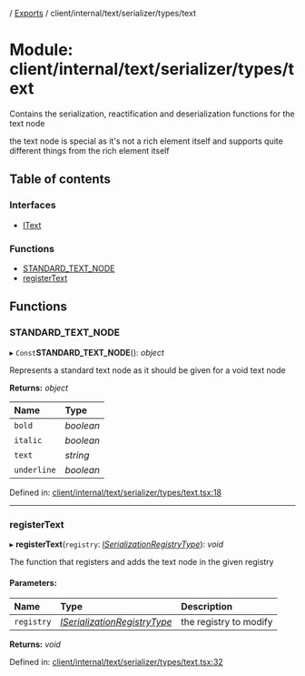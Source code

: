 [](../README.md) / [Exports](../modules.md) / client/internal/text/serializer/types/text

# Module: client/internal/text/serializer/types/text

Contains the serialization, reactification and deserialization functions
for the text node

the text node is special as it's not a rich element itself and supports
quite different things from the rich element itself

## Table of contents

### Interfaces

- [IText](../interfaces/client_internal_text_serializer_types_text.itext.md)

### Functions

- [STANDARD\_TEXT\_NODE](client_internal_text_serializer_types_text.md#standard_text_node)
- [registerText](client_internal_text_serializer_types_text.md#registertext)

## Functions

### STANDARD\_TEXT\_NODE

▸ `Const`**STANDARD_TEXT_NODE**(): *object*

Represents a standard text node as it should be given
for a void text node

**Returns:** *object*

Name | Type |
:------ | :------ |
`bold` | *boolean* |
`italic` | *boolean* |
`text` | *string* |
`underline` | *boolean* |

Defined in: [client/internal/text/serializer/types/text.tsx:18](https://github.com/onzag/itemize/blob/28218320/client/internal/text/serializer/types/text.tsx#L18)

___

### registerText

▸ **registerText**(`registry`: [*ISerializationRegistryType*](../interfaces/client_internal_text_serializer.iserializationregistrytype.md)): *void*

The function that registers and adds the text node in the given
registry

#### Parameters:

Name | Type | Description |
:------ | :------ | :------ |
`registry` | [*ISerializationRegistryType*](../interfaces/client_internal_text_serializer.iserializationregistrytype.md) | the registry to modify    |

**Returns:** *void*

Defined in: [client/internal/text/serializer/types/text.tsx:32](https://github.com/onzag/itemize/blob/28218320/client/internal/text/serializer/types/text.tsx#L32)
